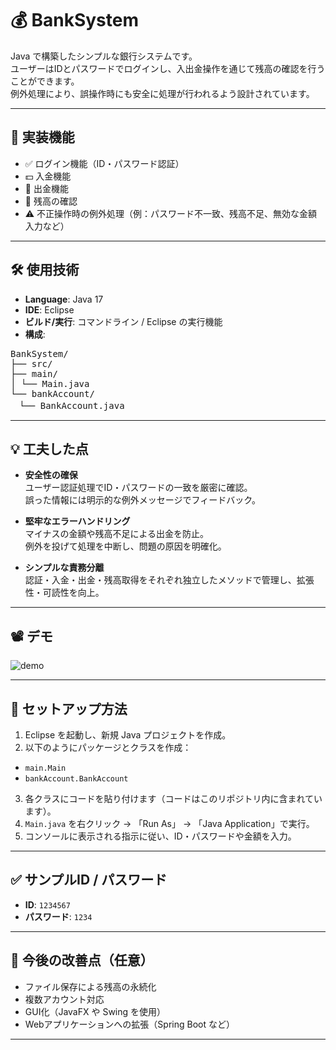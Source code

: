 # 💰 BankSystem

Java で構築したシンプルな銀行システムです。  
ユーザーはIDとパスワードでログインし、入出金操作を通じて残高の確認を行うことができます。  
例外処理により、誤操作時にも安全に処理が行われるよう設計されています。

---

## 🔧 実装機能

- ✅ ログイン機能（ID・パスワード認証）
- 💵 入金機能
- 💸 出金機能
- 🧾 残高の確認
- ⚠️ 不正操作時の例外処理（例：パスワード不一致、残高不足、無効な金額入力など）

---

## 🛠 使用技術

- **Language**: Java 17
- **IDE**: Eclipse
- **ビルド/実行**: コマンドライン / Eclipse の実行機能
- **構成**:
<pre>
BankSystem/
├── src/
├── main/
│ └── Main.java
└── bankAccount/
　└── BankAccount.java
</pre>

---

## 💡 工夫した点

- **安全性の確保**  
ユーザー認証処理でID・パスワードの一致を厳密に確認。  
誤った情報には明示的な例外メッセージでフィードバック。

- **堅牢なエラーハンドリング**  
マイナスの金額や残高不足による出金を防止。  
例外を投げて処理を中断し、問題の原因を明確化。

- **シンプルな責務分離**  
認証・入金・出金・残高取得をそれぞれ独立したメソッドで管理し、拡張性・可読性を向上。

---

## 📽 デモ

![demo](https://via.placeholder.com/600x300?text=Command+Line+Demo)
<!-- 実行中の画面をキャプチャしたGIFや画像に差し替えると効果的です -->

---

## 🚀 セットアップ方法

1. Eclipse を起動し、新規 Java プロジェクトを作成。
2. 以下のようにパッケージとクラスを作成：
  - `main.Main`
  - `bankAccount.BankAccount`
3. 各クラスにコードを貼り付けます（コードはこのリポジトリ内に含まれています）。
4. `Main.java` を右クリック → 「Run As」 → 「Java Application」で実行。
5. コンソールに表示される指示に従い、ID・パスワードや金額を入力。

---

## ✅ サンプルID / パスワード

- **ID**: `1234567`
- **パスワード**: `1234`

---

## 📌 今後の改善点（任意）

- ファイル保存による残高の永続化
- 複数アカウント対応
- GUI化（JavaFX や Swing を使用）
- Webアプリケーションへの拡張（Spring Boot など）

---
